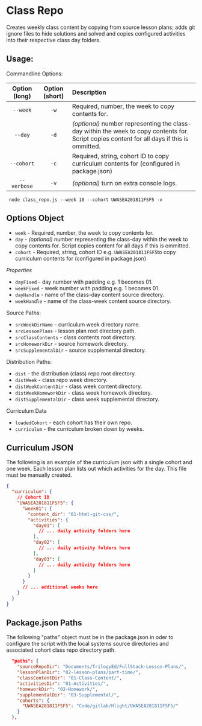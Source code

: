 # Class Repo

Creates weekly class content by copying from source lesson plans; adds git ignore files to hide solutions and solved and copies configured activities into their respective class day folders.

## Usage:

Commandline Options:

| Option (long) | Option (short) | Description
| :---: | :---: | :---------|
`--week` | `-w` | Required, number, the week to copy contents for. |
`--day` | `-d` | _(optional)_ number representing the class-day within the week to copy contents for. Script copies content for all days if this is ommitted. |
`--cohort` | `-c` | Required, string, cohort ID to copy curriculum contents for (configured in package.json) |
|`--verbose` | `-v`| _(optional)_ turn on extra console logs. |

```shell
 node class_repo.js --week 10 --cohort UWASEA201811FSF5 -v
```

## Options Object

- `week` - Required, number, the week to copy contents for.
- `day` - _(optional)_ number representing the class-day within the week to copy contents for. Script copies content for all days if this is ommitted.
- `cohort` - Required, string, cohort ID e.g. `UWASEA201811FSF5`to copy curriculum contents for (configured in package.json)

*Properties*

- `dayFixed` - day number with padding e.g. 1 becomes 01.
- `weekFixed` - week number with padding e.g. 1 becomes 01.
- `dayHandle` - name of the class-day content source directory.
- `weekHandle` - name of the class-week content source directory.

Source Paths:

- `srcWeekDirName` - curriculum week directory name.
- `srcLessonPlans` - lesson plan root directory path.
- `srcClassContents` - class contents root directory.
- `srcHomeworkDir` - source homework directory.
- `srcSupplementalDir` - source supplemental directory.

Distribution Paths:

- `dist` - the distribution (class) repo root directory.
- `distWeek` - class repo week directory.
- `distWeekContentDir` - class week content directory.
- `distWeekHomeworkDir` - class week homework directory.
- `distSupplementalDir` - class week supplemental directory.

Curriculum Data

- `loadedCohort` - each cohort has their own repo.
- `curriculum` - the curriculum broken down by weeks.

## Curriculum JSON

The following is an example of the curriculum json with a single cohort and one week.
Each lesson plan lists out which activities for the day. This file must be manually created.


```json
{
  "curriculum": {
    // Cohort ID
    "UWASEA201811FSF5": {
      "week01": {
        "content_dir": "01-html-git-css/",
        "activities": {
          "day01": [
            // ... daily activity folders here
          ],
          "day02": [
            // ... daily activity folders here
          ],
          "day03": [
            // ... daily activity folders here
          ]
        }
      }
      // ... additional weeks here
    }
  }
}
```

## Package.json Paths

The following "paths" object must be in the package.json in oder to configure the script with the local systems source directories and associated cohort class repo directory path. 

```json
  "paths": {
    "sourceRepoDir": "Documents/TrilogyEd/FullStack-Lesson-Plans/",
    "lessonPlanDir": "02-lesson-plans/part-time/",
    "classContentDir": "01-Class-Content/",
    "activitiesDir": "01-Activities/",
    "homeworkDir": "02-Homework/",
    "supplementalDir": "03-Supplemental/",
    "cohorts": {
      "UWASEA201811FSF5": "Code/gitlab/Hlight/UWASEA201811FSF5/"
    }
  },
```